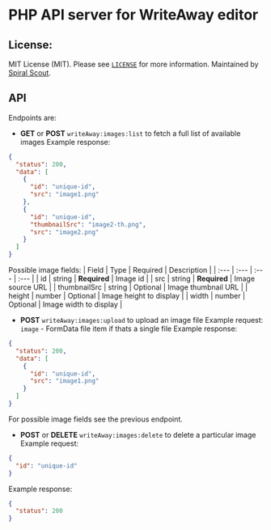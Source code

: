 PHP API server for WriteAway editor
========

License:
--------
MIT License (MIT). Please see [`LICENSE`](./LICENSE) for more information. Maintained by [Spiral Scout](https://spiralscout.com).


## API

Endpoints are:
- **GET** or **POST** `writeAway:images:list` to fetch a full list of available images
Example response:
```json
{
  "status": 200,
  "data": [      
    {
      "id": "unique-id",
      "src": "image1.png"
    },
    {
      "id": "unique-id",
      "thumbnailSrc": "image2-th.png",
      "src": "image2.png"
    }
  ]
}
```
Possible image fields:
| Field | Type | Required | Description  |
| :--- | :--- | :--- | :--- |
| id | string | **Required** | Image id |
| src | string | **Required** | Image source URL |
| thumbnailSrc | string | Optional | Image thumbnail URL |
| height | number | Optional | Image height to display |
| width | number | Optional | Image width to display |

- **POST** `writeAway:images:upload` to upload an image file
Example request:
`image` - FormData file item if thats a single file
Example response: 
```json
{
  "status": 200,
  "data": [      
    {
      "id": "unique-id",
      "src": "image1.png"
    }
  ]
}
```
For possible image fields see the previous endpoint.

- **POST** or **DELETE** `writeAway:images:delete` to delete a particular image
Example request:
```json
{
  "id": "unique-id"
}
```
Example response: 
```json
{
  "status": 200
}
```
